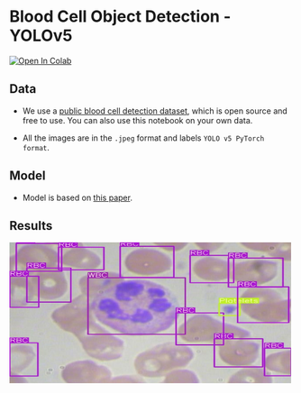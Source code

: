# Blood Cell Object Detection - YOLOv5

[![Open In Colab](https://colab.research.google.com/assets/colab-badge.svg)](https://colab.research.google.com/drive/1LHqkLYXAkZXMsXt-KQEBDpaZZiPZk7zk?authuser=1#scrollTo=7mGmQbAO5pQb)

## Data

- We use a [public blood cell detection dataset](https://public.roboflow.ai/object-detection/bccd), which is open source and free to use. You can also use this notebook on your own data.

- All the images are in the `.jpeg` format and labels `YOLO v5 PyTorch format`.



## Model

- Model is based on [this paper](https://zenodo.org/record/7002879#.Y3U79b5BxhE).


## Results


  <img src="https://github.com/rajeevratan84/ModernComputerVision/raw/main/bccd.jpeg" alt="Result 1" style="height: 250px;width:500px;"/>

